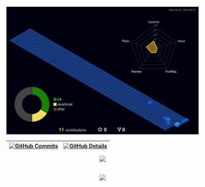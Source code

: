 ![Contribuições 3D](./profile-3d-contrib/profile-night-view.svg)

 | [![GitHub Commits](http://github-profile-summary-cards.vercel.app/api/cards/productive-time?username=biafqn&theme=dracula&utcOffset=-3)](https://github.com/vn7n24fzkq/github-profile-summary-cards) | [![GitHub Details](http://github-profile-summary-cards.vercel.app/api/cards/profile-details?username=biafqn&theme=dracula)](https://github.com/vn7n24fzkq/github-profile-summary-cards) |  
 | ----------- | ----------- |


 
  <div align="center" >
<a href="https://skillicons.dev"   >
  <img src="https://skillicons.dev/icons?i=git,vscode,javascript,typescript,css,html,react,tailwind,sass,nodejs,github,jest,vite,bootstrap,postgres,discord,linkedin,instagram" />
</a>
  <br />

  </div>

 
##
   <div align="center" >
     <img src="https://github-profile-trophy.vercel.app/?username=biafqn&row=1&column=6&theme=dracula&margin-w=15&margin-h=15"/>
  </div>
  
 






 
  
  

  

